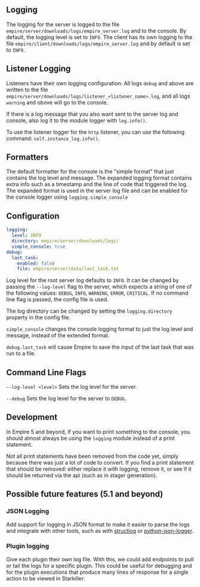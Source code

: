 Logging
----

The logging for the server is logged to the file `empire/server/downloads/logs/empire_server.log` and to the console. By default, the logging level is set to `INFO`. The client has its own logging to the file `empire/client/downloads/logs/empire_server.log` and by default is set to `INFO`.


## Listener Logging
Listeners have their own logging configuration. All logs `debug` and above are written to
the file `empire/server/downloads/logs/listener_<listener_name>.log`, and all logs `warning` and obove will go to the console.

If there is a log message that you also want sent to the server log and console,
also log it to the module logger with `log.info()`.

To use the listener logger for the `http` listener, you can use the following command:
`self.instance_log.info()`. 


## Formatters
The default formatter for the console is the "simple format" that just contains the log level and message.
The expanded logging format contains extra info such as a timestamp and the line of code that triggered the log.
The expanded format is used in the server log file and can be enabled for the console logger using
`logging.simple_console`

## Configuration
```yaml
logging:
  level: INFO
  directory: empire/server/downloads/logs/
  simple_console: true
debug:
  last_task:
    enabled: false
    file: empire/server/data/last_task.txt
```

Log level for the root server log defaults to `INFO`.
It can be changed by passing the `--log-level` flag to the server,
which expects a string of one of the following values: `DEBUG`, `INFO`, `WARNING`, `ERROR`, `CRITICAL`.
If no command line flag is passed, the config file is used.

The log directory can be changed by setting the `logging.directory` property in the config file.

`simple_console` changes the console logging format to just the log level and message,
instead of the extended format.

`debug.last_task` will cause Empire to save the input of the last task that was run to a file.

## Command Line Flags
`--log-level <level>`
    Sets the log level for the server.

`--debug`
    Sets the log level for the server to `DEBUG`.

## Development
In Empire 5 and beyond, if you want to print something to the console, you should
almost always be using the `logging` module instead of a print statement.

Not all print statements have been removed from the code yet, simply because there was just a lot of code to convert.
If you find a print statement that should be removed: either replace it with logging, remove it, or see if it should be returned via the api (such as in stager generation).

## Possible future features (5.1 and beyond)

### JSON Logging
Add support for logging in JSON format to make it easier to parse the logs and integrate with other tools, such as with [structlog](https://www.structlog.org/en/stable/) or [python-json-logger](https://github.com/madzak/python-json-logger).

### Plugin logging
Give each plugin their own log file. With this, we could add endpoints to pull or tail the
logs for a specific plugin. This could be useful for debugging and for the plugin executions
that produce many lines of response for a single action to be viewed in Starkiller.
